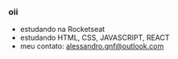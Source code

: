 ### oii

- estudando na Rocketseat
- estudando HTML, CSS, JAVASCRIPT, REACT
- meu contato: alessandro.gnf@outlook.com
